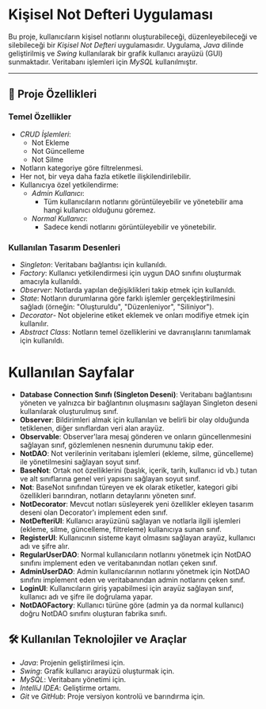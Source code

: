 # Kişisel Not Defteri Uygulaması

Bu proje, kullanıcıların kişisel notlarını oluşturabileceği, düzenleyebileceği ve silebileceği bir *Kişisel Not Defteri* uygulamasıdır. Uygulama, *Java* dilinde geliştirilmiş ve *Swing* kullanılarak bir grafik kullanıcı arayüzü (GUI) sunmaktadır. Veritabanı işlemleri için *MySQL* kullanılmıştır.

---

## 📌 Proje Özellikleri

### Temel Özellikler
- *CRUD İşlemleri*:
  - Not Ekleme
  - Not Güncelleme
  - Not Silme
- Notların kategoriye göre filtrelenmesi.
- Her not, bir veya daha fazla etiketle ilişkilendirilebilir.
- Kullanıcıya özel yetkilendirme:
  - *Admin Kullanıcı*:
    - Tüm kullanıcıların notlarını görüntüleyebilir ve yönetebilir ama hangi kullanıcı olduğunu göremez.
  - *Normal Kullanıcı*:
    - Sadece kendi notlarını görüntüleyebilir ve yönetebilir.

### Kullanılan Tasarım Desenleri
- *Singleton*: Veritabanı bağlantısı için kullanıldı.
- *Factory*: Kullanıcı yetkilendirmesi için uygun DAO sınıfını oluşturmak amacıyla kullanıldı.
- *Observer*: Notlarda yapılan değişiklikleri takip etmek için kullanıldı.
- *State*: Notların durumlarına göre farklı işlemler gerçekleştirilmesini sağladı (örneğin: "Oluşturuldu", "Düzenleniyor", "Siliniyor").
- *Decorator*- Not objelerine etiket eklemek ve onları modifiye etmek için kullanılır.
- *Abstract Class*: Notların temel özelliklerini ve davranışlarını tanımlamak için kullanıldı.

# Kullanılan Sayfalar

- **Database Connection Sınıfı (Singleton Deseni)**: Veritabanı bağlantısını yöneten ve yalnızca bir bağlantının oluşmasını sağlayan Singleton deseni kullanılarak oluşturulmuş sınıf.
- **Observer**: Bildirimleri almak için kullanılan ve belirli bir olay olduğunda tetiklenen, diğer sınıflardan veri alan arayüz.
- **Observable**: Observer'lara mesaj gönderen ve onların güncellenmesini sağlayan sınıf, gözlemlenen nesnenin durumunu takip eder.
- **NotDAO**: Not verilerinin veritabanı işlemleri (ekleme, silme, güncelleme) ile yönetilmesini sağlayan soyut sınıf.
- **BaseNot**: Ortak not özelliklerini (başlık, içerik, tarih, kullanıcı id vb.) tutan ve alt sınıflarına genel veri yapısını sağlayan soyut sınıf.
- **Not**: BaseNot sınıfından türeyen ve ek olarak etiketler, kategori gibi özellikleri barındıran, notların detaylarını yöneten sınıf.
- **NotDecorator**: Mevcut notları süsleyerek yeni özellikler ekleyen tasarım deseni olan Decorator'ı implement eden sınıf.
- **NotDefteriUI**: Kullanıcı arayüzünü sağlayan ve notlarla ilgili işlemleri (ekleme, silme, güncelleme, filtreleme) kullanıcıya sunan sınıf.
- **RegisterUI**: Kullanıcının sisteme kayıt olmasını sağlayan arayüz, kullanıcı adı ve şifre alır.
- **RegularUserDAO**: Normal kullanıcıların notlarını yönetmek için NotDAO sınıfını implement eden ve veritabanından notları çeken sınıf.
- **AdminUserDAO**: Admin kullanıcılarının notlarını yönetmek için NotDAO sınıfını implement eden ve veritabanından admin notlarını çeken sınıf.
- **LoginUI**: Kullanıcıların giriş yapabilmesi için arayüz sağlayan sınıf, kullanıcı adı ve şifre ile doğrulama yapar.
- **NotDAOFactory**: Kullanıcı türüne göre (admin ya da normal kullanıcı) doğru NotDAO sınıfını oluşturan fabrika sınıfı.


## 🛠 Kullanılan Teknolojiler ve Araçlar

- *Java*: Projenin geliştirilmesi için.
- *Swing*: Grafik kullanıcı arayüzü oluşturmak için.
- *MySQL*: Veritabanı yönetimi için.
- *IntelliJ IDEA*: Geliştirme ortamı.
- *Git* ve *GitHub*: Proje versiyon kontrolü ve barındırma için.


